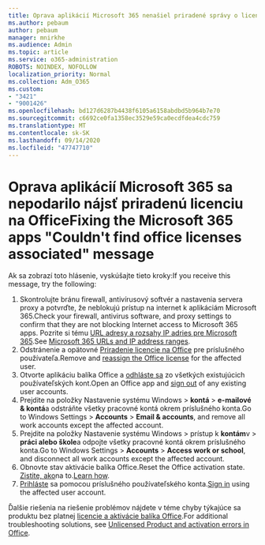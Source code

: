 ```yaml
---
title: Oprava aplikácií Microsoft 365 nenašiel priradené správy o licenciách balíka Office
ms.author: pebaum
author: pebaum
manager: mnirkhe
ms.audience: Admin
ms.topic: article
ms.service: o365-administration
ROBOTS: NOINDEX, NOFOLLOW
localization_priority: Normal
ms.collection: Adm_O365
ms.custom:
- "3421"
- "9001426"
ms.openlocfilehash: bd127d6287b4438f6105a6158abdbd5b964b7e70
ms.sourcegitcommit: c6692ce0fa1358ec3529e59ca0ecdfdea4cdc759
ms.translationtype: MT
ms.contentlocale: sk-SK
ms.lasthandoff: 09/14/2020
ms.locfileid: "47747710"
---
```

# <a name="fixing-the-microsoft-365-apps-couldnt-find-office-licenses-associated-message"></a><span data-ttu-id="f265a-102">Oprava aplikácií Microsoft 365 sa nepodarilo nájsť priradenú licenciu na Office</span><span class="sxs-lookup"><span data-stu-id="f265a-102">Fixing the Microsoft 365 apps "Couldn't find office licenses associated" message</span></span>

<span data-ttu-id="f265a-103">Ak sa zobrazí toto hlásenie, vyskúšajte tieto kroky:</span><span class="sxs-lookup"><span data-stu-id="f265a-103">If you receive this message, try the following:</span></span>

1. <span data-ttu-id="f265a-104">Skontrolujte bránu firewall, antivírusový softvér a nastavenia servera proxy a potvrďte, že neblokujú prístup na internet k aplikáciám Microsoft 365.</span><span class="sxs-lookup"><span data-stu-id="f265a-104">Check your firewall, antivirus software, and proxy settings to confirm that they are not blocking Internet access to Microsoft 365 apps.</span></span> <span data-ttu-id="f265a-105">Pozrite si tému [URL adresy a rozsahy IP adries pre Microsoft 365](https://docs.microsoft.com/office365/enterprise/urls-and-ip-address-ranges).</span><span class="sxs-lookup"><span data-stu-id="f265a-105">See [Microsoft 365 URLs and IP address ranges](https://docs.microsoft.com/office365/enterprise/urls-and-ip-address-ranges).</span></span>
2. <span data-ttu-id="f265a-106">Odstránenie a opätovné [Priradenie licencie na Office](https://docs.microsoft.com/microsoft-365/admin/manage/assign-licenses-to-users) pre príslušného používateľa.</span><span class="sxs-lookup"><span data-stu-id="f265a-106">Remove and [reassign the Office license](https://docs.microsoft.com/microsoft-365/admin/manage/assign-licenses-to-users) for the affected user.</span></span> 
3. <span data-ttu-id="f265a-107">Otvorte aplikáciu balíka Office a [odhláste sa](https://support.office.com/article/5a20dc11-47e9-4b6f-945d-478cb6d92071) zo všetkých existujúcich používateľských kont.</span><span class="sxs-lookup"><span data-stu-id="f265a-107">Open an Office app and [sign out](https://support.office.com/article/5a20dc11-47e9-4b6f-945d-478cb6d92071) of any existing user accounts.</span></span>
4. <span data-ttu-id="f265a-108">Prejdite na položky Nastavenie systému Windows > **kontá**  >  **e-mailové & kontá**a odstráňte všetky pracovné kontá okrem príslušného konta.</span><span class="sxs-lookup"><span data-stu-id="f265a-108">Go to Windows Settings > **Accounts** > **Email & accounts**, and remove all work accounts except the affected account.</span></span>
5. <span data-ttu-id="f265a-109">Prejdite na položky Nastavenie systému Windows > prístup k **kontám**v  >  **práci alebo škole**a odpojte všetky pracovné kontá okrem príslušného konta.</span><span class="sxs-lookup"><span data-stu-id="f265a-109">Go to Windows Settings > **Accounts** > **Access work or school**, and disconnect all work accounts except the affected account.</span></span>
6. <span data-ttu-id="f265a-110">Obnovte stav aktivácie balíka Office.</span><span class="sxs-lookup"><span data-stu-id="f265a-110">Reset the Office activation state.</span></span> <span data-ttu-id="f265a-111">[Zistite, ako](https://docs.microsoft.com/office365/troubleshoot/activation/reset-office-365-proplus-activation-state)na to.</span><span class="sxs-lookup"><span data-stu-id="f265a-111">[Learn how](https://docs.microsoft.com/office365/troubleshoot/activation/reset-office-365-proplus-activation-state).</span></span>
7. <span data-ttu-id="f265a-112">[Prihláste](https://support.office.com/article/628ea040-f265-49de-b986-be09c3ebf8a9) sa pomocou príslušného používateľského konta.</span><span class="sxs-lookup"><span data-stu-id="f265a-112">[Sign in](https://support.office.com/article/628ea040-f265-49de-b986-be09c3ebf8a9) using the affected user account.</span></span>

<span data-ttu-id="f265a-113">Ďalšie riešenia na riešenie problémov nájdete v téme chyby týkajúce sa produktu bez platnej [licencie a aktivácie balíka Office](https://support.office.com/Article/0d23d3c0-c19c-4b2f-9845-5344fedc4380).</span><span class="sxs-lookup"><span data-stu-id="f265a-113">For additional troubleshooting solutions, see [Unlicensed Product and activation errors in Office](https://support.office.com/Article/0d23d3c0-c19c-4b2f-9845-5344fedc4380).</span></span>